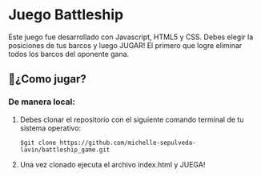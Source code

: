 # Juego Battleship

Este juego fue desarrollado con Javascript, HTML5 y CSS. 
Debes elegir la posiciones de tus barcos y luego JUGAR!
El primero que logre eliminar todos los barcos del oponente gana.

## 📝¿Como jugar?

### De manera local:

1. Debes clonar el repositorio con el siguiente comando terminal de tu sistema operativo:
    ```
    $git clone https://github.com/michelle-sepulveda-lavin/battleship_game.git
    ```
2. Una vez clonado ejecuta el archivo index.html y JUEGA!


